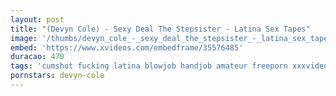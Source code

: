```yaml
---
layout: post
title: "(Devyn Cole) - Sexy Deal The Stepsister - Latina Sex Tapes"
image: '/thumbs/devyn_cole_-_sexy_deal_the_stepsister_-_latina_sex_tapes.jpg'
embed: 'https://www.xvideos.com/embedframe/35576485'
duracao: 470
tags: 'cumshot fucking latina blowjob handjob amateur freeporn xxxvideo videos-porno free-video'
pornstars: devyn-cole
---
```

